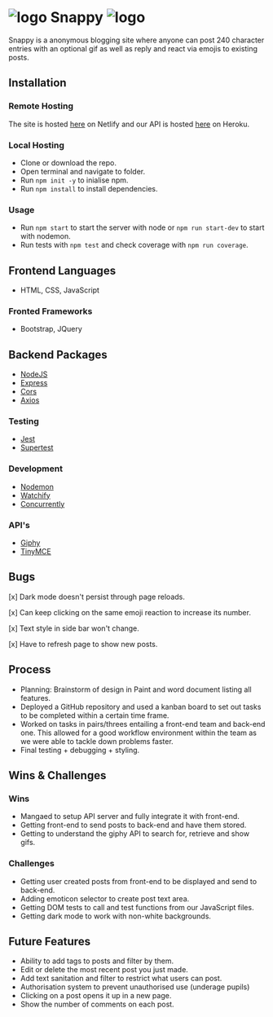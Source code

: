 # ![logo](pfavicon.png)  Snappy  ![logo](pfavicon.png)
Snappy is a anonymous blogging site where anyone can post 240 character entries with an optional gif as well as reply and react via emojis to existing posts.

## Installation

### Remote Hosting
The site is hosted [here](https://fp-snappy.netlify.app) on Netlify
and our API is hosted [here](https://fp-snappy.herokuapp.com/posts) on Heroku.

### Local Hosting
* Clone or download the repo.
* Open terminal and navigate to folder.
* Run `npm init -y` to inialise npm.
* Run `npm install` to install dependencies.

### Usage
* Run `npm start` to start the server with node or `npm run start-dev` to start with nodemon.
* Run tests with `npm test` and check coverage with `npm run coverage`.

## Frontend Languages
- HTML, CSS, JavaScript

### Fronted  Frameworks
- Bootstrap, JQuery
  
## Backend Packages
- [NodeJS](https://nodejs.org/en/)
- [Express](https://expressjs.com/)
- [Cors](https://expressjs.com/en/resources/middleware/cors.html)
- [Axios](https://www.npmjs.com/package/axios)
  
### Testing
- [Jest](https://jestjs.io/)
- [Supertest](https://github.com/visionmedia/supertest)
  
### Development
- [Nodemon](https://www.npmjs.com/package/nodemon)
- [Watchify](https://www.npmjs.com/package/watchify)
- [Concurrently](https://www.npmjs.com/package/concurrently)

### API's
- [Giphy](https://developers.giphy.com/)
- [TinyMCE](https://www.tiny.cloud/docs/api/)


## Bugs

[x] Dark mode doesn't persist through page reloads.

[x] Can keep clicking on the same emoji reaction to increase its number.

[x] Text style in side bar won't change.

[x] Have to refresh page to show new posts.

## Process
* Planning: Brainstorm of design in Paint and word document listing all features.
* Deployed a GitHub repository and used a kanban board to set out tasks to be completed within a certain time frame.
* Worked on tasks in pairs/threes entailing a front-end team and back-end one. This allowed for a good workflow environment within the team as we were able to tackle down problems faster. 
* Final testing + debugging + styling.


## Wins & Challenges

### Wins

* Mangaed to setup API server and fully integrate it with front-end.
* Getting front-end to send posts to back-end and have them stored.
* Getting to understand the giphy API to search for, retrieve and show gifs.

### Challenges
* Getting user created posts from front-end to be displayed and send to back-end.
* Adding emoticon selector to create post text area.
* Getting DOM tests to call and test functions from our JavaScript files.
* Getting dark mode to work with non-white backgrounds.

## Future Features
* Ability to add tags to posts and filter by them.
* Edit or delete the most recent post you just made.
* Add text sanitation and filter to restrict what users can post.
* Authorisation system to prevent unauthorised use (underage pupils)
* Clicking on a post opens it up in a new page.
* Show the number of comments on each post.

